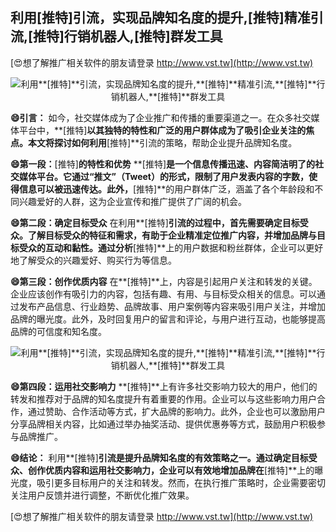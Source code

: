 ## **利用**[推特]**引流，实现品牌知名度的提升,**[推特]**精准引流,**[推特]**行销机器人,**[推特]**群发工具**

[😍想了解推广相关软件的朋友请登录 http://www.vst.tw](http://www.vst.tw)

 <center><img src="https://vst.tw/MP4/tuiguang/png/0.png" alt="利用**[推特]**引流，实现品牌知名度的提升,**[推特]**精准引流,**[推特]**行销机器人,**[推特]**群发工具"></center>

**😄引言：**
如今，社交媒体成为了企业推广和传播的重要渠道之一。在众多社交媒体平台中，**[推特]**以其独特的特性和广泛的用户群体成为了吸引企业关注的焦点。本文将探讨如何利用**[推特]**引流的策略，帮助企业提升品牌知名度。

**😄第一段：**[推特]**的特性和优势**
**[推特]**是一个信息传播迅速、内容简洁明了的社交媒体平台。它通过“推文”（Tweet）的形式，限制了用户发表内容的字数，使得信息可以被迅速传达。此外，**[推特]**的用户群体广泛，涵盖了各个年龄段和不同兴趣爱好的人群，这为企业宣传和推广提供了广阔的机会。

**😄第二段：确定目标受众**
在利用**[推特]**引流的过程中，首先需要确定目标受众。了解目标受众的特征和需求，有助于企业精准定位推广内容，并增加品牌与目标受众的互动和黏性。通过分析**[推特]**上的用户数据和粉丝群体，企业可以更好地了解受众的兴趣爱好、购买行为等信息。

**😄第三段：创作优质内容**
在**[推特]**上，内容是引起用户关注和转发的关键。企业应该创作有吸引力的内容，包括有趣、有用、与目标受众相关的信息。可以通过发布产品信息、行业趋势、品牌故事、用户案例等内容来吸引用户关注，并增加品牌的曝光度。此外，及时回复用户的留言和评论，与用户进行互动，也能够提高品牌的可信度和知名度。

 <center><img src="https://vst.tw/MP4/tuiguang/png/8.png" alt="利用**[推特]**引流，实现品牌知名度的提升,**[推特]**精准引流,**[推特]**行销机器人,**[推特]**群发工具"></center>

**😄第四段：运用社交影响力**
**[推特]**上有许多社交影响力较大的用户，他们的转发和推荐对于品牌的知名度提升有着重要的作用。企业可以与这些影响力用户合作，通过赞助、合作活动等方式，扩大品牌的影响力。此外，企业也可以激励用户分享品牌相关内容，比如通过举办抽奖活动、提供优惠券等方式，鼓励用户积极参与品牌推广。

**😄结论：**
利用**[推特]**引流是提升品牌知名度的有效策略之一。通过确定目标受众、创作优质内容和运用社交影响力，企业可以有效地增加品牌在**[推特]**上的曝光度，吸引更多目标用户的关注和转发。然而，在执行推广策略时，企业需要密切关注用户反馈并进行调整，不断优化推广效果。

[😍想了解推广相关软件的朋友请登录 http://www.vst.tw](http://www.vst.tw)




